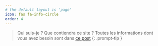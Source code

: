 ```yaml
---
# the default layout is 'page'
icon: fas fa-info-circle
order: 4
---
```


> Qui suis-je ? Que contiendra ce site ? Toutes les informations dont vous avez besoin sont dans [ce post](_posts\2023-10-07-Introduction.md)
{: .prompt-tip }
